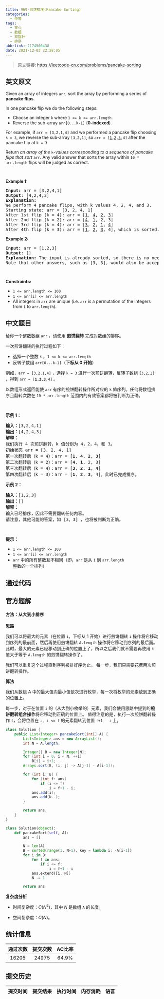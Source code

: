 ```yaml
---
title: 969-煎饼排序(Pancake Sorting)
categories:
  - 中等
tags:
  - 贪心
  - 数组
  - 双指针
  - 排序
abbrlink: 2174500438
date: 2021-12-03 22:28:05
---
```


> 原文链接: https://leetcode-cn.com/problems/pancake-sorting


## 英文原文
<div><p>Given an array of integers <code>arr</code>, sort the array by performing a series of <strong>pancake flips</strong>.</p>

<p>In one pancake flip we do the following steps:</p>

<ul>
	<li>Choose an integer <code>k</code> where <code>1 &lt;= k &lt;= arr.length</code>.</li>
	<li>Reverse the sub-array <code>arr[0...k-1]</code> (<strong>0-indexed</strong>).</li>
</ul>

<p>For example, if <code>arr = [3,2,1,4]</code> and we performed a pancake flip choosing <code>k = 3</code>, we reverse the sub-array <code>[3,2,1]</code>, so <code>arr = [<u>1</u>,<u>2</u>,<u>3</u>,4]</code> after the pancake flip at <code>k = 3</code>.</p>

<p>Return <em>an array of the </em><code>k</code><em>-values corresponding to a sequence of pancake flips that sort </em><code>arr</code>. Any valid answer that sorts the array within <code>10 * arr.length</code> flips will be judged as correct.</p>

<p>&nbsp;</p>
<p><strong>Example 1:</strong></p>

<pre>
<strong>Input:</strong> arr = [3,2,4,1]
<strong>Output:</strong> [4,2,4,3]
<strong>Explanation: </strong>
We perform 4 pancake flips, with k values 4, 2, 4, and 3.
Starting state: arr = [3, 2, 4, 1]
After 1st flip (k = 4): arr = [<u>1</u>, <u>4</u>, <u>2</u>, <u>3</u>]
After 2nd flip (k = 2): arr = [<u>4</u>, <u>1</u>, 2, 3]
After 3rd flip (k = 4): arr = [<u>3</u>, <u>2</u>, <u>1</u>, <u>4</u>]
After 4th flip (k = 3): arr = [<u>1</u>, <u>2</u>, <u>3</u>, 4], which is sorted.
</pre>

<p><strong>Example 2:</strong></p>

<pre>
<strong>Input:</strong> arr = [1,2,3]
<strong>Output:</strong> []
<strong>Explanation: </strong>The input is already sorted, so there is no need to flip anything.
Note that other answers, such as [3, 3], would also be accepted.
</pre>

<p>&nbsp;</p>
<p><strong>Constraints:</strong></p>

<ul>
	<li><code>1 &lt;= arr.length &lt;= 100</code></li>
	<li><code>1 &lt;= arr[i] &lt;= arr.length</code></li>
	<li>All integers in <code>arr</code> are unique (i.e. <code>arr</code> is a permutation of the integers from <code>1</code> to <code>arr.length</code>).</li>
</ul>
</div>

## 中文题目
<div><p>给你一个整数数组 <code>arr</code> ，请使用 <strong>煎饼翻转</strong><em> </em>完成对数组的排序。</p>

<p>一次煎饼翻转的执行过程如下：</p>

<ul>
	<li>选择一个整数 <code>k</code> ，<code>1 <= k <= arr.length</code></li>
	<li>反转子数组 <code>arr[0...k-1]</code>（<strong>下标从 0 开始</strong>）</li>
</ul>

<p>例如，<code>arr = [3,2,1,4]</code> ，选择 <code>k = 3</code> 进行一次煎饼翻转，反转子数组 <code>[3,2,1]</code> ，得到 <code>arr = [<strong>1</strong>,<strong>2</strong>,<strong>3</strong>,4]</code> 。</p>

<p>以数组形式返回能使 <code>arr</code> 有序的煎饼翻转操作所对应的 <code>k</code> 值序列。任何将数组排序且翻转次数在 <code>10 * arr.length</code> 范围内的有效答案都将被判断为正确。</p>

<p> </p>

<p><strong>示例 1：</strong></p>

<pre>
<strong>输入：</strong>[3,2,4,1]
<strong>输出：</strong>[4,2,4,3]
<strong>解释：</strong>
我们执行 4 次煎饼翻转，k 值分别为 4，2，4，和 3。
初始状态 arr = [3, 2, 4, 1]
第一次翻转后（k = 4）：arr = [<strong>1</strong>, <strong>4</strong>, <strong>2</strong>, <strong>3</strong>]
第二次翻转后（k = 2）：arr = [<strong>4</strong>, <strong>1</strong>, 2, 3]
第三次翻转后（k = 4）：arr = [<strong>3</strong>, <strong>2</strong>, <strong>1</strong>, <strong>4</strong>]
第四次翻转后（k = 3）：arr = [<strong>1</strong>, <strong>2</strong>, <strong>3</strong>, 4]，此时已完成排序。 
</pre>

<p><strong>示例 2：</strong></p>

<pre>
<strong>输入：</strong>[1,2,3]
<strong>输出：</strong>[]
<strong>解释：
</strong>输入已经排序，因此不需要翻转任何内容。
请注意，其他可能的答案，如 [3，3] ，也将被判断为正确。
</pre>

<p> </p>

<p><strong>提示：</strong></p>

<ul>
	<li><code>1 <= arr.length <= 100</code></li>
	<li><code>1 <= arr[i] <= arr.length</code></li>
	<li><code>arr</code> 中的所有整数互不相同（即，<code>arr</code> 是从 <code>1</code> 到 <code>arr.length</code> 整数的一个排列）</li>
</ul>
</div>

## 通过代码
<RecoDemo>
</RecoDemo>


## 官方题解
#### 方法：从大到小排序

**思路**

我们可以将最大的元素（在位置 `i`，下标从 1 开始）进行煎饼翻转 `i` 操作将它移动到序列的最前面，然后再使用煎饼翻转 `A.length` 操作将它移动到序列的最后面。  此时，最大的元素已经移动到正确的位置上了，所以之后我们就不需要再使用 `k` 值大于等于 `A.length` 的煎饼翻转操作了。

我们可以重复这个过程直到序列被排好序为止。  每一步，我们只需要花费两次煎饼翻转操作。

**算法**

我们从数组 A 中的最大值向最小值依次进行枚举，每一次将枚举的元素放到正确的位置上。

每一步，对于在位置 `i` 的（从大到小枚举的）元素，我们会使用思路中提到的**煎饼翻转组合操作**将它移动到正确的位置上。  值得注意的是，执行一次煎饼翻转操作 `f`，会将位置在 `i, i <= f` 的元素翻转到位置 `f+1 - i` 上。

```java [uXAyrLqR-Java]
class Solution {
    public List<Integer> pancakeSort(int[] A) {
        List<Integer> ans = new ArrayList();
        int N = A.length;

        Integer[] B = new Integer[N];
        for (int i = 0; i < N; ++i)
            B[i] = i+1;
        Arrays.sort(B, (i, j) -> A[j-1] - A[i-1]);

        for (int i: B) {
            for (int f: ans)
                if (i <= f)
                    i = f+1 - i;
            ans.add(i);
            ans.add(N--);
        }

        return ans;
    }
}
```
```python [uXAyrLqR-Python]
class Solution(object):
    def pancakeSort(self, A):
        ans = []

        N = len(A)
        B = sorted(range(1, N+1), key = lambda i: -A[i-1])
        for i in B:
            for f in ans:
                if i <= f:
                    i = f+1 - i
            ans.extend([i, N])
            N -= 1

        return ans
```


**复杂度分析**

* 时间复杂度：$O(N^2)$，其中 $N$ 是数组 `A` 的长度。

* 空间复杂度：$O(N)$。





## 统计信息
| 通过次数 | 提交次数 | AC比率 |
| :------: | :------: | :------: |
|    16205    |    24975    |   64.9%   |

## 提交历史
| 提交时间 | 提交结果 | 执行时间 |  内存消耗  | 语言 |
| :------: | :------: | :------: | :--------: | :--------: |
